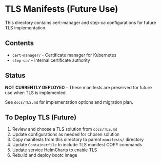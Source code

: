 # TLS Manifests (Future Use)

This directory contains cert-manager and step-ca configurations for future TLS implementation.

## Contents

- `cert-manager/` - Certificate manager for Kubernetes
- `step-ca/` - Internal certificate authority

## Status

**NOT CURRENTLY DEPLOYED** - These manifests are preserved for future use when TLS is implemented.

See `docs/TLS.md` for implementation options and migration plan.

## To Deploy TLS (Future)

1. Review and choose a TLS solution from `docs/TLS.md`
2. Update configurations as needed for chosen solution
3. Copy manifests from this directory to parent `manifests/` directory
4. Update `Containerfile` to include TLS manifest COPY commands
5. Update service HelmCharts to enable TLS
6. Rebuild and deploy bootc image
